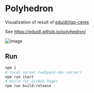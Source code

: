 # Polyhedron

Visualization of result of [eduidl/tgp-ceres](https://github.com/eduidl/tgp-ceres)

See https://eduidl.github.io/polyhedron/

![image](https://user-images.githubusercontent.com/25898373/71562803-d561be80-2ac8-11ea-9db3-ca54893721c2.png)

## Run

```sh
npm i
# local server (webpack-dev-server)
npm run start
# build for GitHub Pages
npm run build:release
```
